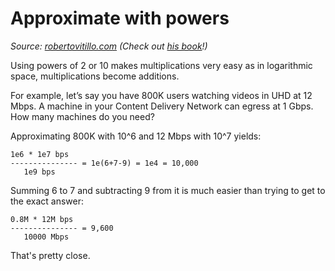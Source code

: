 # Approximate with powers

_Source: [robertovitillo.com](https://robertovitillo.com/back-of-the-envelope-estimation-hacks/) (Check out [his book](https://leanpub.com/systemsmanual)!)_ 

Using powers of 2 or 10 makes multiplications very easy as in logarithmic space, multiplications become additions.

For example, let’s say you have 800K users watching videos in UHD at 12 Mbps. A machine in your Content Delivery Network can egress at 1 Gbps. How many machines do you need?

Approximating 800K with 10^6 and 12 Mbps with 10^7 yields:

```
1e6 * 1e7 bps
--------------- = 1e(6+7-9) = 1e4 = 10,000
   1e9 bps
```

Summing 6 to 7 and subtracting 9 from it is much easier than trying to get to the exact answer:

```
0.8M * 12M bps
--------------- = 9,600
   10000 Mbps
```
 
That's pretty close.
